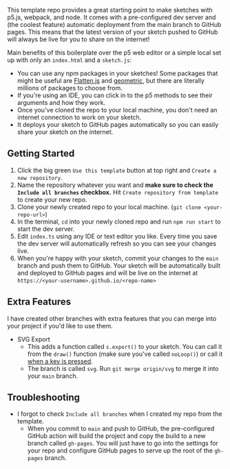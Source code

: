 This template repo provides a great starting point to make sketches with p5.js, webpack, and node.  It comes with a 
pre-configured dev server and (the coolest feature) automatic deployment from the main branch to GitHub pages. This 
means that the latest version of your sketch pushed to GitHub will always be live for you to share on the internet!

Main benefits of this boilerplate over the p5 web editor or a simple local set up with only an `index.html` and a `sketch.js`:
* You can use any npm packages in your sketches! Some packages that might be useful are [Flatten.js](https://www.npmjs.com/package/@flatten-js/core) and [geometric](https://github.com/HarryStevens/geometric), but there are literally millions of packages to choose from. 
* If you're using an IDE, you can click in to the p5 methods to see their arguments and how they work. 
* Once you've cloned the repo to your local machine, you don't need an internet connection to work on your sketch. 
* It deploys your sketch to GitHub pages automatically so you can easily share your sketch on the internet.

## Getting Started
1. Click the big green `Use this template` button at top right and `Create a new repository`. 
2. Name the repository whatever you want and __make sure to check the `Include all branches` checkbox.__ Hit `Create repository from template` to create your new repo.
3. Clone your newly created repo to your local machine. (`git clone <your-repo-url>`)
4. In the terminal, `cd` into your newly cloned repo and run `npm run start` to start the dev server. 
5. Edit `index.ts` using any IDE or text editor you like. Every time you save the dev server will automatically refresh so you can see your changes live. 
6. When you're happy with your sketch, commit your changes to the `main` branch and push them to GitHub. Your sketch will be automatically built and deployed to GitHub pages and will be live on the internet at `https://<your-username>.github.io/<repo-name>`

## Extra Features
I have created other branches with extra features that you can merge into your project if you'd like to use them.
* SVG Export
  * This adds a function called `s.export()` to your sketch. You can call it from the `draw()` function (make sure you've called `noLoop()`) or call it [when a key is pressed](https://p5js.org/reference/#/p5/keyPressed). 
  * The branch is called `svg`. Run `git merge origin/svg` to merge it into your `main` branch.

## Troubleshooting
* I forgot to check `Include all branches` when I created my repo from the template.
  * When you commit to `main` and push to GitHub, the pre-configured GitHub action will build the project and copy the build to a new branch called `gh-pages`. You will just have to go into the settings for your repo and configure GitHub pages to serve up the root of the `gh-pages` branch.  